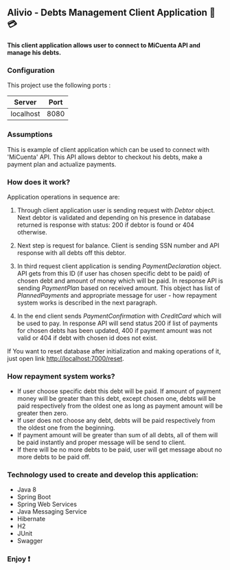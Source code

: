 ## Alivio - Debts Management Client Application :money_with_wings: :credit_card: 

#### This client application allows user to connect to MiCuenta API and manage his debts.

### Configuration 

This project use the following ports : 

| Server     | Port |
|------------|------|
| localhost  | 8080 |

### Assumptions

This is example of client application which can be used to connect with 'MiCuenta' API. This API allows debtor to
checkout his debts, make a payment plan and actualize payments. 

### How does it work?

Application operations in sequence are:

1. Through client application user is sending request with <i>Debtor</i> object. Next debtor is validated 
and depending on his presence in database returned is response with status: 200 if debtor is found or 404 
otherwise.

2. Next step is request for balance. Client is sending SSN number and API response with all debts 
off this debtor.

3. In third request client application is sending <i>PaymentDeclaration</i> object. API gets from this 
ID (if user has chosen specific debt to be paid) of chosen debt and amount of money which will be paid.
In response API is sending <i>PaymentPlan</i> based on received amount. This object has list of 
<i>PlannedPayments</i> and appropriate message for user - how repayment system works is described 
in the next paragraph.

4. In the end client sends <i>PaymentConfirmation</i> with <i>CreditCard</i> which will be used to pay. 
In response API will send status 200 if list of payments for chosen debts has been updated, 400 if 
payment amount was not valid or 404 if debt with chosen id does not exist.

If You want to reset database after initialization and making operations of it, just open link
 [http://localhost:7000/reset](http://localhost:7000/reset).

### How repayment system works?

- If user choose specific debt this debt will be paid. If amount of payment money will be greater 
than this debt, except chosen one, debts will be paid respectively from the oldest one as long as payment 
amount will be greater then zero.
- If user does not choose any debt, debts will be paid respectively from the oldest one from the beginning.
- If payment amount will be greater than sum of all debts, all of them will be paid instantly and proper 
message will be send to client.
- If there will be no more debts to be paid, user will get message about no more debts to be paid off.
 

### Technology used to create and develop this application: 
- Java 8
- Spring Boot
- Spring Web Services
- Java Messaging Service
- Hibernate
- H2
- JUnit
- Swagger

### Enjoy :heavy_exclamation_mark: